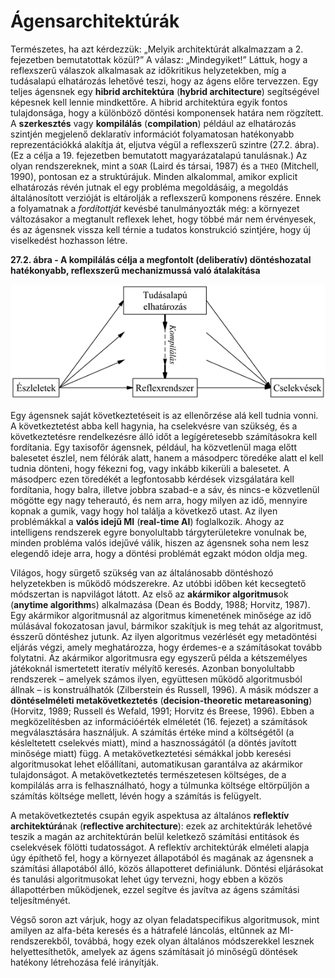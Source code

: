 <?xml version="1.0" encoding="UTF-8" standalone="no"?>
<!DOCTYPE html PUBLIC "-//W3C//DTD XHTML 1.1//EN" "http://www.w3.org/TR/xhtml11/DTD/xhtml11.dtd">
<html xmlns="http://www.w3.org/1999/xhtml"><head><meta name="generator" content="DocBook XSL Stylesheets V1.76.1"/></head><body><div class="section" title="Ágensarchitektúrák"><div class="titlepage"><div><div><h1 class="title"><a id="id802906"/>Ágensarchitektúrák</h1></div></div></div><p>Természetes, ha azt kérdezzük: „Melyik architektúrát alkalmazzam a 2. fejezetben bemutatottak közül?” A válasz: „Mindegyiket!” Láttuk, hogy a reflexszerű válaszok alkalmasak az időkritikus helyzetekben, míg a tudásalapú elhatározás lehetővé teszi, hogy az ágens előre tervezzen. Egy teljes ágensnek egy <span class="strong"><strong>hibrid architektúra</strong></span> (<span class="strong"><strong>hybrid architecture</strong></span>) segítségével képesnek kell lennie mindkettőre. A hibrid architektúra egyik fontos tulajdonsága, hogy a különböző döntési komponensek határa nem rögzített. A <span class="strong"><strong>szerkesztés</strong></span> vagy <span class="strong"><strong>kompilálás</strong></span> (<span class="strong"><strong>compilation</strong></span>) például az elhatározás szintjén megjelenő deklaratív információt folyamatosan hatékonyabb reprezentációkká alakítja át, eljutva végül a reflexszerű szintre (27.2. ábra). (Ez a célja a 19. fejezetben bemutatott magyarázatalapú tanulásnak.) Az olyan rendszereknek, mint a <code class="code">SOAR</code> (Laird és társai, 1987) és a <code class="code">THEO</code> (Mitchell, 1990), pontosan ez a struktúrájuk. Minden alkalommal, amikor explicit elhatározás révén jutnak el egy probléma megoldásáig, a megoldás általánosított verzióját is eltárolják a reflexszerű komponens részére. Ennek a folyamatnak a <span class="emphasis"><em>fordítottját</em></span> kevésbé tanulmányozták még: a környezet változásakor a megtanult reflexek lehet, hogy többé már nem érvényesek, és az ágensnek vissza kell térnie a tudatos konstrukció szintjére, hogy új viselkedést hozhasson létre.</p><div class="figure"><a id="id802947"/><p class="title"><strong>27.2. ábra - A kompilálás célja a megfontolt (deliberatív) döntéshozatal hatékonyabb, reflexszerű mechanizmussá való átalakítása</strong></p><div class="figure-contents"><div class="mediaobject"><img src="kepek/27-02.png" alt="A kompilálás célja a megfontolt (deliberatív) döntéshozatal hatékonyabb, reflexszerű mechanizmussá való átalakítása"/></div></div></div><p class="Tartalom3">Egy ágensnek saját következtetéseit is az ellenőrzése alá kell tudnia vonni. A következtetést abba kell hagynia, ha cselekvésre van szükség, és a következtetésre rendelkezésre álló időt a legígéretesebb számításokra kell fordítania. Egy taxisofőr ágensnek, például, ha közvetlenül maga előtt balesetet észlel, nem félórák alatt, hanem a másodperc töredéke alatt el kell tudnia dönteni, hogy fékezni fog, vagy inkább kikerüli a balesetet. A másodperc ezen töredékét a legfontosabb kérdések vizsgálatára kell fordítania, hogy balra, illetve jobbra szabad-e a sáv, és nincs-e közvetlenül mögötte egy nagy teherautó, és nem arra, hogy milyen az idő, mennyire kopnak a gumik, vagy hogy hol találja a következő utast. Az ilyen problémákkal a <span class="strong"><strong>valós idejű MI</strong></span> (<span class="strong"><strong>real-time AI</strong></span>) foglalkozik. Ahogy az intelligens rendszerek egyre bonyolultabb tárgyterületekre vonulnak be, minden probléma valós idejűvé válik, hiszen az ágensnek soha nem lesz elegendő ideje arra, hogy a döntési problémát egzakt módon oldja meg.</p><p class="Tartalom3">Világos, hogy sürgető szükség van az általánosabb döntéshozó helyzetekben is működő módszerekre. Az utóbbi időben két kecsegtető módszertan is napvilágot látott. Az első az <span class="strong"><strong>akármikor algoritmus</strong></span>ok (<span class="strong"><strong>anytime algorithm</strong></span>s) alkalmazása (Dean és Boddy, 1988; Horvitz, 1987). Egy akármikor algoritmusnál az algoritmus kimenetének minősége az idő múlásával fokozatosan javul, bármikor szakítjuk is meg tehát az algoritmust, ésszerű döntéshez jutunk. Az ilyen algoritmus vezérlését egy metadöntési eljárás végzi, amely meghatározza, hogy érdemes-e a számításokat tovább folytatni. Az akármikor algoritmusra egy egyszerű példa a kétszemélyes játékoknál ismertetett iteratív mélyítő keresés. Azonban bonyolultabb rendszerek – amelyek számos ilyen, együttesen működő algoritmusból állnak – is konstruálhatók (Zilberstein és Russell, 1996). A másik módszer a <span class="strong"><strong>döntéselméleti metakövetkeztetés</strong></span> (<span class="strong"><strong>decision-theoretic metareasoning</strong></span>) (Horvitz, 1989; Russell és Wefald, 1991; Horvitz és Breese, 1996). Ebben a megközelítésben az információérték elméletét (16. fejezet) a számítások megválasztására használjuk. A számítás értéke mind a költségétől (a késleltetett cselekvés miatt), mind a hasznosságától (a döntés javított minősége miatt) függ. A metakövetkeztetési sémákkal jobb keresési algoritmusokat lehet előállítani, automatikusan garantálva az akármikor tulajdonságot. A metakövetkeztetés természetesen költséges, de a kompilálás arra is felhasználható, hogy a túlmunka költsége eltörpüljön a számítás költsége mellett, lévén hogy a számítás is felügyelt.</p><p class="Tartalom3">A metakövetkeztetés csupán egyik aspektusa az általános <span class="strong"><strong>reflektív architektúrá</strong></span>nak (<span class="strong"><strong>reflective architecture</strong></span>): ezek az architektúrák lehetővé teszik a magán az architektúrán belül keletkező számítási entitások és cselekvések fölötti tudatosságot. A reflektív architektúrák elméleti alapja úgy építhető fel, hogy a környezet állapotából és magának az ágensnek a számítási állapotából álló, közös állapotteret definiálunk. Döntési eljárásokat és tanulási algoritmusokat lehet úgy tervezni, hogy ebben a közös állapottérben működjenek, ezzel segítve és javítva az ágens számítási teljesítményét.</p><p class="Tartalom3">Végső soron azt várjuk, hogy az olyan feladatspecifikus algoritmusok, mint amilyen az alfa-béta keresés és a hátrafelé láncolás, eltűnnek az MI-rendszerekből, továbbá, hogy ezek olyan általános módszerekkel lesznek helyettesíthetők, amelyek az ágens számításait jó minőségű döntések hatékony létrehozása felé irányítják.</p></div></body></html>
